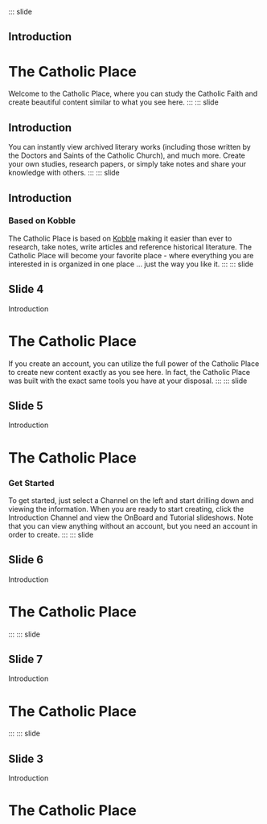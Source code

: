::: slide
## Introduction
# The Catholic Place
Welcome to the Catholic Place, where you can study the Catholic Faith and create beautiful content similar to what you see here. 
:::
::: slide
## Introduction
You can instantly view archived literary works (including those written by the Doctors and Saints of the Catholic Church), and much more. Create your own studies, research papers, or simply take notes and share your knowledge with others.
:::
::: slide
## Introduction
### Based on Kobble
The Catholic Place is based on [Kobble](https://kobble.io) making it easier than ever to research, take notes, write articles and reference historical literature. The Catholic Place will become your favorite place - where everything you are interested in is organized in one place ... just the way you like it.
:::
::: slide
## Slide 4
Introduction
# The Catholic Place
If you create an account, you can utilize the full power of the Catholic Place to create new content exactly as you see here. In fact, the Catholic Place was built with the exact same tools you have at your disposal. 
:::
::: slide
## Slide 5
Introduction
# The Catholic Place
### Get Started
To get started, just select a Channel on the left and start drilling down and viewing the information. When you are ready to start creating, click the Introduction Channel and view the OnBoard and Tutorial slideshows. Note that you can view anything without an account, but you need an account in order to create.
:::
::: slide
## Slide 6
Introduction
# The Catholic Place
:::
::: slide
## Slide 7
Introduction
# The Catholic Place
:::
::: slide
## Slide 3
Introduction
# The Catholic Place

